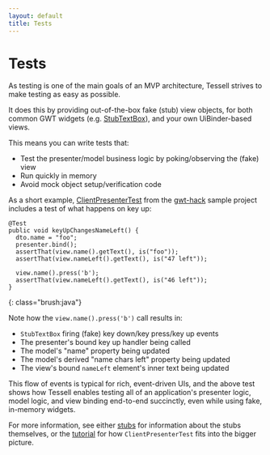 ```yaml
---
layout: default
title: Tests
---
```


Tests
=====

As testing is one of the main goals of an MVP architecture, Tessell strives to make testing as easy as possible.

It does this by providing out-of-the-box fake (stub) view objects, for both common GWT widgets (e.g. [StubTextBox][StubTextBox]), and your own UiBinder-based views.

This means you can write tests that:

* Test the presenter/model business logic by poking/observing the (fake) view
* Run quickly in memory
* Avoid mock object setup/verification code

As a short example, [ClientPresenterTest][ClientPresenterTest] from the [gwt-hack](https://github.com/stephenh/gwt-hack) sample project includes a test of what happens on key up:

    @Test
    public void keyUpChangesNameLeft() {
      dto.name = "foo";
      presenter.bind();
      assertThat(view.name().getText(), is("foo"));
      assertThat(view.nameLeft().getText(), is("47 left"));

      view.name().press('b');
      assertThat(view.nameLeft().getText(), is("46 left"));
    }
{: class="brush:java"}

Note how the `view.name().press('b')` call results in:

* `StubTextBox` firing (fake) key down/key press/key up events
* The presenter's bound key up handler being called
* The model's "name" property being updated
* The model's derived "name chars left" property being updated
* The view's bound `nameLeft` element's inner text being updated

This flow of events is typical for rich, event-driven UIs, and the above test shows how Tessell enables testing all of an application's presenter logic, model logic, and view binding end-to-end succinctly, even while using fake, in-memory widgets.

For more information, see either [stubs](stubs.html) for information about the stubs themselves, or the [tutorial](tutorial.html) for how `ClientPresenterTest` fits into the bigger picture.




[ClientPresenterTest]: https://github.com/stephenh/gwt-hack/blob/master/src/test/java/com/bizo/gwthack/client/presenters/ClientPresenterTest.java

[StubTextBox]: https://github.com/stephenh/tessell/blob/master/user/src/main/java/org/tessell/widgets/StubTextBox.java


